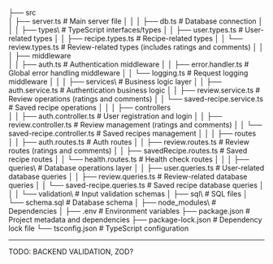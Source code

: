 ├── src\
│ ├── server.ts # Main server file
│ │
│ ├── db.ts # Database connection
│ │
│ ├── types\ # TypeScript interfaces/types
│ │ ├── user.types.ts # User-related types
│ │ ├── recipe.types.ts # Recipe-related types
│ │ └── review.types.ts # Review-related types (includes ratings and comments)
│ │
│ ├── middleware\
│ │ ├── auth.ts # Authentication middleware
│ │ ├── error.handler.ts # Global error handling middleware
│ │ └── logging.ts # Request logging middleware
│ │
│ ├── services\ # Business logic layer
│ │ ├── auth.service.ts # Authentication business logic
│ │ ├── review.service.ts # Review operations (ratings and comments)
│ │ └── saved-recipe.service.ts # Saved recipe operations
│ │
│ ├── controllers\
│ │ ├── auth.controller.ts # User registration and login
│ │ ├── review.controller.ts # Review management (ratings and comments)
│ │ └── saved-recipe.controller.ts # Saved recipes management
│ │
│ ├── routes\
│ │ ├── auth.routes.ts # Auth routes
│ │ ├── review.routes.ts # Review routes (ratings and comments)
│ │ ├── savedRecipe.routes.ts # Saved recipe routes
│ │ └── health.routes.ts # Health check routes
│ │
│ ├── queries\ # Database operations layer
│ │ ├── user.queries.ts # User-related database queries
│ │ ├── review.queries.ts # Review-related database queries
│ │ └── saved-recipe.queries.ts # Saved recipe database queries
│ │
│ └── validation\ # Input validation schemas
│
├── sql\ # SQL files
│ └── schema.sql # Database schema
│
├── node_modules\ # Dependencies
│
├── .env # Environment variables
├── package.json # Project metadata and dependencies
├── package-lock.json # Dependency lock file
└── tsconfig.json # TypeScript configuration

---

TODO: BACKEND VALIDATION, ZOD?
